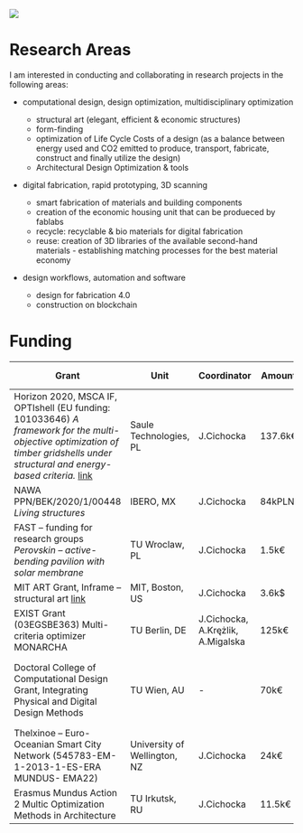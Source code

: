 
![](./assets/graphics-master-areas.png)
# Research Areas


I am interested in conducting and collaborating in research projects  in the following areas:

- computational design, design optimization, multidisciplinary optimization
  	- structural art (elegant, efficient & economic structures)
	- form-finding
	- optimization of Life Cycle Costs of a design (as a balance between energy used and CO2 emitted to produce, transport, fabricate, construct and finally utilize the design)
	- Architectural Design Optimization & tools

- digital fabrication, rapid prototyping, 3D scanning
	- smart fabrication of materials and building components
	- creation of the economic housing unit that can be produeced by fablabs
	- recycle: recyclable & bio materials for digital fabrication
	- reuse: creation of 3D libraries of the available second-hand materials - establishing matching processes for the best material economy




- design workflows, automation and software
	- design for fabrication 4.0
	- construction on blockchain






# Funding

|Grant | Unit | Coordinator  |Amount | Realization Time|
| -----| ----| ------------ | ------| ----------------|
| Horizon 2020, MSCA IF, OPTIshell (EU funding: 101033646) *A framework for the multi-objective optimization of timber gridshells under structural and energy-based criteria.* [link](https://cordis.europa.eu/project/id/101033646)| Saule Technologies, PL|   J.Cichocka | 137.6k€ | 2022-2024|
| NAWA PPN/BEK/2020/1/00448 *Living structures*| IBERO, MX| J.Cichocka | 84kPLN | 2021-2022|
| FAST – funding for research groups *Perovskin – active-bending pavilion with solar membrane*| TU Wroclaw, PL|  J.Cichocka | 1.5k€ | 2020|
| MIT ART Grant, Inframe – structural art [link](https://arts.mit.edu/camit/funding/)| MIT, Boston, US|  J.Cichocka | 3.6k$ | 2019|
| EXIST Grant (03EGSBE363) Multi-criteria optimizer MONARCHA| TU Berlin, DE|  J.Cichocka, A.Krężlik, A.Migalska | 125k€ | 2016-2017|
| Doctoral College of Computational Design Grant, Integrating Physical and Digital Design Methods| TU Wien, AU| - | 70k€ | 2016 - not realized (EXIST grant required full-time engagement)|
| Thelxinoe – Euro-Oceanian Smart City Network (545783-EM-1-2013-1-ES-ERA MUNDUS- EMA22)|University of Wellington, NZ|  J.Cichocka | 24k€ | 2014-2016|
| Erasmus Mundus Action 2 Multic Optimization Methods in Architecture| TU Irkutsk, RU|  J.Cichocka | 11.5k€ | 2013-2014|
